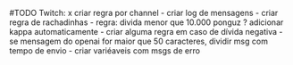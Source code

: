 #TODO
Twitch:
    x criar regra por channel
    - criar log de mensagens
    - criar regra de rachadinhas
        - regra: divida menor que 10.000 ponguz
    ? adicionar kappa automaticamente
    - criar alguma regra em caso de dívida negativa
    - se mensagem do openai for maior que 50 caracteres, dividir msg com tempo de envio
    - criar variéaveis com msgs de erro